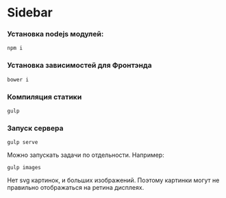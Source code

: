 # Sidebar
### Установка nodejs модулей: ###
`npm i`

### Установка зависимостей для Фронтэнда ###
`bower i`

### Компиляция статики ###
`gulp`

### Запуск сервера ###
`gulp serve`

Можно запускать задачи по отдельности. Например:

`gulp images`

Нет svg картинок, и больших изображений. Поэтому картинки могут не правильно отображаться на ретина дисплеях.
